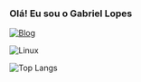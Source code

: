 ### Olá! Eu sou o Gabriel Lopes
[![Blog](https://img.shields.io/badge/LinkedIn-0077B5?style=for-the-badge&logo=linkedin&logoColor=white)](https://www.linkedin.com/in/gabriel-lopes-968b111a5/)

![Linux](https://img.shields.io/badge/Ubuntu-E95420?style=for-the-badge&logo=ubuntu&logoColor=white)

![Top Langs](https://github-readme-stats.vercel.app/api/top-langs/?username=anuraghazra&size_weight=0.5&count_weight=0.5)
